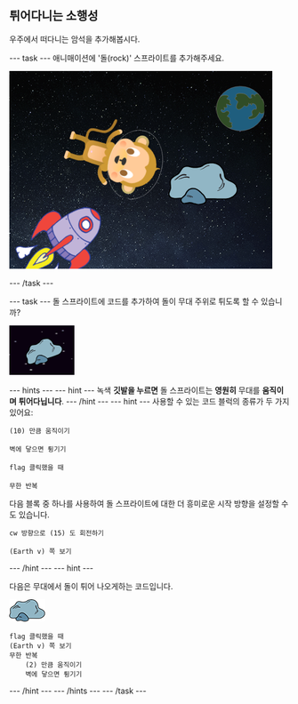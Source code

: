 ## 튀어다니는 소행성

우주에서 떠다니는 암석을 추가해봅시다.

\--- task \--- 애니매이션에 '돌(rock)' 스프라이트를 추가해주세요.

![돌 스프라이트 추가하기](images/space-rock-sprite.png)

\--- /task \---

\--- task \--- 돌 스프라이트에 코드를 추가하여 돌이 무대 주위로 튀도록 할 수 있습니까?

![튀어다니는 돌 테스트](images/space-bounce-test.png)

\--- hints \--- \--- hint \--- 녹색 **깃발을 누르면** 돌 스프라이트는 **영원히** 무대를 **움직이며** **튀어다닙니다**. \--- /hint \--- \--- hint \--- 사용할 수 있는 코드 블럭의 종류가 두 가지 있어요:

```blocks3
(10) 만큼 움직이기

벽에 닿으면 튕기기

flag 클릭했을 때

무한 반복
```

다음 블록 중 하나를 사용하여 돌 스프라이트에 대한 더 흥미로운 시작 방향을 설정할 수도 있습니다.

```blocks3
cw 방향으로 (15) 도 회전하기

(Earth v) 쪽 보기
```

\--- /hint \--- \--- hint \---

다음은 무대에서 돌이 튀어 나오게하는 코드입니다.

![돌 스프라이트](images/sprite-rock.png)

```blocks3
flag 클릭했을 때
(Earth v) 쪽 보기
무한 반복
    (2) 만큼 움직이기
    벽에 닿으면 튕기기
```

\--- /hint \--- \--- /hints \--- \--- /task \---
